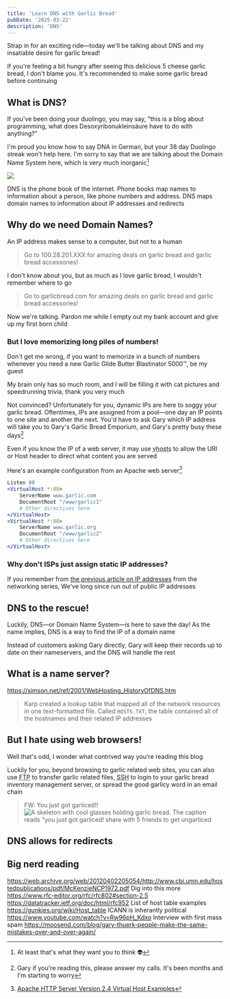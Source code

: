 ```yaml
---
title: 'Learn DNS with Garlic Bread'
pubDate: '2025-03-22'
description: 'DNS'
---
```


<!--
What is a domain
Why is domain authority necessary
What is a TLD
  Who controls them
  Root nameservers
  What is a zone
  What is a registry
How does name resolution work?
DNS records
  common types
 -->

Strap in for an exciting ride—today we'll be talking about DNS and my insatiable desire for garlic bread!

<!-- TODO add image of garlic bread here. Probably the pic I put in playful -->

If you're feeling a bit hungry after seeing this delicious 5 cheese garlic bread, I don't blame you. It's recommended to make some garlic bread before continuing

## What is DNS?

If you've been doing your duolingo, you may say, "this is a blog about programming, what does <span lang="de">Desoxyribonukleinsäure</span> have to do with anything?"

I'm proud you know how to say DNA in German, but your 38 day Duolingo streak won't help here. I'm sorry to say that we are talking about the Domain Name System here, which is very much inorganic[^thatsWhatTheyWantYouToThink]

[^thatsWhatTheyWantYouToThink]: At least that's what they want you to think 👽

<!-- TODO alt text with figure -->

![](@images/duolingoDns.webp)

DNS is the phone book of the internet. Phone books map names to information about a person, like phone numbers and address. DNS maps domain names to information about IP addresses and redirects

## Why do we need Domain Names?

An IP address makes sense to a computer, but not to a human

> Go to 100.28.201.XXX for amazing deals on garlic bread and garlic bread accessories!

I don't know about you, but as much as I love garlic bread, I wouldn't remember where to go

> Go to garlicbread.com for amazing deals on garlic bread and garlic bread accessories!

Now we're talking. Pardon me while I empty out my bank account and give up my first born child

<!-- TODO add in amazing pic of garlic bread in footnote -->

### But I love memorizing long piles of numbers!

Don't get me wrong, if you want to memorize in a bunch of numbers whenever you need a new Garlic Glide Butter Blastinator 5000&trade;, be my guest

My brain only has so much room, and I will be filling it with cat pictures and speedrunning trivia, thank you very much

Not convinced? Unfortunately for you, dynamic IPs are here to soggy your garlic bread. Oftentimes, IPs are assigned from a pool—one day an IP points to one site and another the next. You'd have to ask Gary which IP address will take you to Gary's Garlic Bread Emporium, and Gary's pretty busy these days[^gary]

[^gary]: Gary if you're reading this, please answer my calls. It's been months and I'm starting to worry

<!-- TODO should this vhosts section be in here? It seems to mess with the flow -->

Even if you know the IP of a web server, it may use <abbr title="Virtual Hosts">vhosts</abbr> to allow the URI or Host header to direct what content you are served

Here's an example configuration from an Apache web server[^apache]

[^apache]: [Apache HTTP Server Version 2.4 Virtual Host Examples](https://httpd.apache.org/docs/2.4/vhosts/examples.html)

```apache
Listen 80
<VirtualHost *:80>
    ServerName www.garlic.com
    DocumentRoot "/www/garlic1"
    # Other directives here
</VirtualHost>
<VirtualHost *:80>
    ServerName www.garlic.org
    DocumentRoot "/www/garlic2"
    # Other directives here
</VirtualHost>
```

### Why don't ISPs just assign static IP addresses?

If you remember from [the previous article on IP addresses](https://playfulprogramming.com/posts/networking-101-udp-and-tcp#ipv4-vs-ipv6) from the networking series, We've long since run out of public IP addresses

## DNS to the rescue!

Luckily, DNS—or Domain Name System—is here to save the day! As the name implies, DNS is a way to find the IP of a domain name

Instead of customers asking Gary directly, Gary will keep their records up to date on their nameservers, and the DNS will handle the rest

## What is a name server?

<!-- TODO make garlic themed intro to DNS history -->

https://simson.net/ref/2001/WebHosting_HistoryOfDNS.htm

> Karp created a lookup table that mapped all of the network resources in one text-formatted file. Called `HOSTS.TXT`, the table contained all of the hostnames and their related IP addresses

## But I hate using web browsers!

<!-- Todo, something to flow between these -->

<!-- TODO does that make sense? maybe hating http is better? -->

Well that's odd, I wonder what contrived way you're reading this blog

Luckily for you, beyond browsing to garlic related web sites, you can also use <abbr title="File Transfer Protocol">FTP</abbr> to transfer garlic related files, <abbr title="Secure Shell">SSH</abbr> to login to your garlic bread inventory management server, or spread the good garlicy word in an email chain

<!-- TODO change to "totally garlic them" -->

> FW: You just got garliced!!
> ![A skeleton with cool glasses holding garlic bread. The caption reads "you just got garliced! share with 5 friends to get ungarliced](@images/garlicBread.webp)

## DNS allows for redirects

## Big nerd reading

https://web.archive.org/web/20120402205054/http://www.cbi.umn.edu/hostedpublications/pdf/McKenzieNCP1972.pdf
Dig into this more https://www.rfc-editor.org/rfc/rfc802#section-2.5
https://datatracker.ietf.org/doc/html/rfc952
List of host table examples https://gunkies.org/wiki/Host_table
ICANN is inherantly political https://www.youtube.com/watch?v=Rw96pH_Kdxo
Interview with first mass spam https://moosend.com/blog/gary-thuerk-people-make-the-same-mistakes-over-and-over-again/

